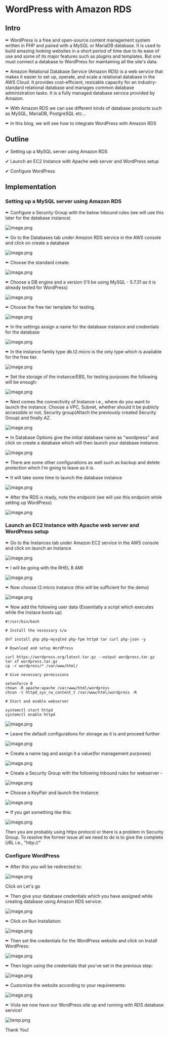 # WordPress with Amazon RDS

## Intro

✒ WordPress is a free and open-source content management system written in PHP and paired with a MySQL or MariaDB database. It is used to build amazing looking websites in a short period of time due to its ease of use and some of its major features such as plugins and templates. But one must connect a database to WordPress for maintaining all the site's data.

✒ Amazon Relational Database Service (Amazon RDS) is a web service that makes it easier to set up, operate, and scale a relational database in the AWS Cloud. It provides cost-efficient, resizable capacity for an industry-standard relational database and manages common database administration tasks. It is a fully managed database service provided by Amazon.

✒ With Amazon RDS we can use different kinds of database products such as MySQL, MariaDB, PostgreSQL etc...

✒ In this blog, we will see how to integrate WordPress with Amazon RDS

## Outline

✔ Setting up a MySQL server using Amazon RDS

✔ Launch an EC2 Instance with Apache web server and WordPress setup

✔ Configure WordPress

## Implementation


### Setting up a MySQL server using Amazon RDS

✒ Configure a Security Group with the below Inbound rules (we will use this later for the database instance) 

![image.png](https://cdn.hashnode.com/res/hashnode/image/upload/v1611658565429/fHstL1RRMx.png)

✒ Go to the Databases tab under Amazon RDS service in the AWS console and click on create a database

![image.png](https://cdn.hashnode.com/res/hashnode/image/upload/v1611493137823/lrEPybV6x.png)

✒ Choose the standard create:

![image.png](https://cdn.hashnode.com/res/hashnode/image/upload/v1611491631724/rhE1qpjGC.png)

✒ Choose a DB engine and a version (I'll be using MySQL - 5.7.31 as it is already tested for WordPress)

![image.png](https://cdn.hashnode.com/res/hashnode/image/upload/v1611491744898/yUUusXIxb.png)

✒ Choose the free tier template for testing.

![image.png](https://cdn.hashnode.com/res/hashnode/image/upload/v1611491799093/Fr3_z5A_I.png)

✒ In the settings assign a name for the database instance and credentials for the database

![image.png](https://cdn.hashnode.com/res/hashnode/image/upload/v1611491885279/YzBbJO4_K.png)

 ✒ In the instance family type db.t2.micro is the only type which is available for the free tier.

![image.png](https://cdn.hashnode.com/res/hashnode/image/upload/v1611491989728/cyQxHCGrn.png)

✒ Set the storage of the instance/EBS, for testing purposes the following will be enough:

![image.png](https://cdn.hashnode.com/res/hashnode/image/upload/v1611492122503/r0T2s7YPb.png)

✒ Next comes the connectivity of Instance i.e., where do you want to launch the instance. Choose a VPC, Subnet, whether should it be publicly accessible or not, Security group(Attach the previously created Security Group) and finally AZ.

![image.png](https://cdn.hashnode.com/res/hashnode/image/upload/v1611492278513/r5dubigfr.png)

✒ In Database Options give the initial database name as "wordpress" and click on create a database which will then launch your database instance.


![image.png](https://cdn.hashnode.com/res/hashnode/image/upload/v1611492928535/E3JERvxWK.png)

✒ There are some other configurations as well such as backup and delete protection which I'm going to leave as it is. 

✒ It will take some time to launch the database instance

![image.png](https://cdn.hashnode.com/res/hashnode/image/upload/v1611660096383/QN67mPcoR.png)

✒ After the RDS is ready, note the endpoint (we will use this endpoint while setting up WordPress)

![image.png](https://cdn.hashnode.com/res/hashnode/image/upload/v1611660511235/CgqlPpZxX.png)


### Launch an EC2 Instance with Apache web server and WordPress setup

✒ Go to the Instances tab under Amazon EC2 service in the AWS console and click on launch an Instance

![image.png](https://cdn.hashnode.com/res/hashnode/image/upload/v1611661297017/3s9E82dSe.png)

✒ I will be going with the RHEL 8 AMI

![image.png](https://cdn.hashnode.com/res/hashnode/image/upload/v1611661454972/JipLyk3pe.png)

✒ Now choose t2.micro instance (this will be sufficient for the demo)

![image.png](https://cdn.hashnode.com/res/hashnode/image/upload/v1611661555036/fZvN47HHg.png)

✒ Now add the following user data (Essentially a script which executes while the Instace boots up)

```
#!/usr/bin/bash

# Install the necessary s/w

dnf install php php-mysqlnd php-fpm httpd tar curl php-json -y

# Download and setup WordPress

curl https://wordpress.org/latest.tar.gz --output wordpress.tar.gz
tar xf wordpress.tar.gz
cp -r wordpress/* /var/www/html/

# Give necessary permissions

setenforce 0
chown -R apache:apache /var/www/html/wordpress
chcon -t httpd_sys_rw_content_t /var/www/html/wordpress -R

# Start and enable webserver

systemctl start httpd
systemctl enable httpd
```

![image.png](https://cdn.hashnode.com/res/hashnode/image/upload/v1611662728238/LiQI1S4nz.png)

✒ Leave the default configurations for storage as it is and proceed further

![image.png](https://cdn.hashnode.com/res/hashnode/image/upload/v1611662933143/iA1JxcXqN.png)

✒ Create a name tag and assign it a value(for management purposes)

![image.png](https://cdn.hashnode.com/res/hashnode/image/upload/v1611664618829/ahLw0qMLN.png)

✒ Create a Security Group with the following Inbound rules for webserver -

![image.png](https://cdn.hashnode.com/res/hashnode/image/upload/v1611664855313/B_p4GzRfm0.png)

✒ Choose a KeyPair and launch the Instance

![image.png](https://cdn.hashnode.com/res/hashnode/image/upload/v1611664960554/IEYJMGUv_.png)

✒ If you get something like this:


![image.png](https://cdn.hashnode.com/res/hashnode/image/upload/v1611681444370/vNEnGeGLB.png)

Then you are probably using https protocol or there is a problem in Security Group. To resolve the former issue all we need to do is to give the complete URL i.e., "http://<IP or domain>"

### Configure WordPress

✒ After this you will be redirected to:

![image.png](https://cdn.hashnode.com/res/hashnode/image/upload/v1611681347322/nwDp18ZsK.png)

Click on Let's go

✒ Then give your database credentials which you have assigned while creating database using Amazon RDS service:


![image.png](https://cdn.hashnode.com/res/hashnode/image/upload/v1611683191369/WYnWzr3pH.png)

✒ Click on Run Installation:

![image.png](https://cdn.hashnode.com/res/hashnode/image/upload/v1611683197583/LkoxBQuqs.png)

✒ Then set the credentials for the WordPress website and click on Install WordPress:

![image.png](https://cdn.hashnode.com/res/hashnode/image/upload/v1611683507520/YjpufIiF9.png)

✒ Then login using the credentials that you've set in the previous step:

![image.png](https://cdn.hashnode.com/res/hashnode/image/upload/v1611683547077/UynMYDzRK.png)

✒ Customize the website according to your requirements:

![image.png](https://cdn.hashnode.com/res/hashnode/image/upload/v1611683589820/04rUhKkq3.png)

✒ Viola we now have our WordPress site up and running with RDS database service!

![temp.png](https://cdn.hashnode.com/res/hashnode/image/upload/v1611725204826/nyjdKtIu5.png)

Thank You!
